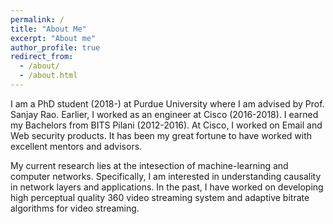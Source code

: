 ```yaml
---
permalink: /
title: "About Me"
excerpt: "About me"
author_profile: true
redirect_from: 
  - /about/
  - /about.html
---
```


I am a PhD student (2018-) at Purdue University where I am advised by Prof. Sanjay Rao. Earlier, I worked as an engineer at Cisco (2016-2018). I earned my Bachelors from BITS Pilani (2012-2016). At Cisco, I worked on Email and Web security products. It has been my great fortune to have worked with excellent mentors and advisors.

My current research lies at the intesection of machine-learning and computer networks. Specifically, I am interested in understanding causality in network layers and applications. In the past, I have worked on developing high perceptual quality 360 video streaming system and adaptive bitrate algorithms for video streaming.

